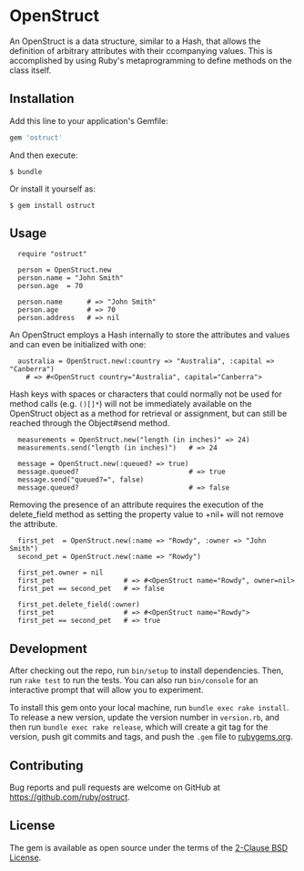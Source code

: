 # OpenStruct

An OpenStruct is a data structure, similar to a Hash, that allows the definition of arbitrary attributes with their ccompanying values. This is accomplished by using Ruby's metaprogramming to define methods on the class itself.

## Installation

Add this line to your application's Gemfile:

```ruby
gem 'ostruct'
```

And then execute:

    $ bundle

Or install it yourself as:

    $ gem install ostruct

## Usage

```
  require "ostruct"

  person = OpenStruct.new
  person.name = "John Smith"
  person.age  = 70

  person.name      # => "John Smith"
  person.age       # => 70
  person.address   # => nil
```

An OpenStruct employs a Hash internally to store the attributes and values and can even be initialized with one:

```
  australia = OpenStruct.new(:country => "Australia", :capital => "Canberra")
    # => #<OpenStruct country="Australia", capital="Canberra">
```

Hash keys with spaces or characters that could normally not be used for method calls (e.g. <code>()[]*</code>) will not be immediately available on the OpenStruct object as a method for retrieval or assignment, but can still be reached through the Object#send method.

```
  measurements = OpenStruct.new("length (in inches)" => 24)
  measurements.send("length (in inches)")   # => 24

  message = OpenStruct.new(:queued? => true)
  message.queued?                           # => true
  message.send("queued?=", false)
  message.queued?                           # => false
```

Removing the presence of an attribute requires the execution of the delete_field method as setting the property value to +nil+ will not remove the attribute.

```
  first_pet  = OpenStruct.new(:name => "Rowdy", :owner => "John Smith")
  second_pet = OpenStruct.new(:name => "Rowdy")

  first_pet.owner = nil
  first_pet                 # => #<OpenStruct name="Rowdy", owner=nil>
  first_pet == second_pet   # => false

  first_pet.delete_field(:owner)
  first_pet                 # => #<OpenStruct name="Rowdy">
  first_pet == second_pet   # => true
```

## Development

After checking out the repo, run `bin/setup` to install dependencies. Then, run `rake test` to run the tests. You can also run `bin/console` for an interactive prompt that will allow you to experiment.

To install this gem onto your local machine, run `bundle exec rake install`. To release a new version, update the version number in `version.rb`, and then run `bundle exec rake release`, which will create a git tag for the version, push git commits and tags, and push the `.gem` file to [rubygems.org](https://rubygems.org).

## Contributing

Bug reports and pull requests are welcome on GitHub at https://github.com/ruby/ostruct.

## License

The gem is available as open source under the terms of the [2-Clause BSD License](https://opensource.org/licenses/BSD-2-Clause).
